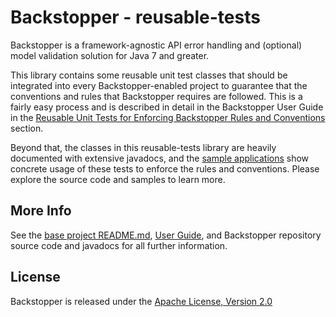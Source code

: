# Backstopper - reusable-tests

Backstopper is a framework-agnostic API error handling and (optional) model validation solution for Java 7 and greater.

This library contains some reusable unit test classes that should be integrated into every Backstopper-enabled 
project to guarantee that the conventions and rules that Backstopper requires are followed. This is a fairly easy 
process and is described in detail in the Backstopper User Guide in the [Reusable Unit Tests for Enforcing 
Backstopper Rules and Conventions](../USER_GUIDE.md#reusable_tests) section.

Beyond that, the classes in this reusable-tests library are heavily documented with extensive javadocs, and the 
[sample applications](../README.md#samples) show concrete usage of these tests to enforce the rules and conventions. 
Please explore the source code and samples to learn more. 
 
## More Info

See the [base project README.md](../README.md), [User Guide](../USER_GUIDE.md), and Backstopper repository source 
code and javadocs for all further information.

## License

Backstopper is released under the [Apache License, Version 2.0](http://www.apache.org/licenses/LICENSE-2.0)
